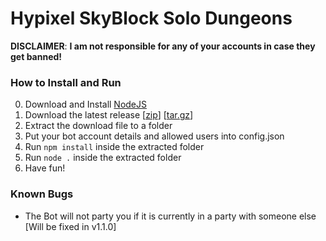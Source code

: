 # Hypixel SkyBlock Solo Dungeons

__**DISCLAIMER**__: __I am not responsible for any of your accounts in case they get banned!__

### How to Install and Run

0. Download and Install [NodeJS](https://nodejs.org/)
1. Download the latest release [[zip](https://api.github.com/repos/McMelonTV/Self-Hosted-Hypixel-SkyBlock-Solo-Dungeons-Bot-FragBot/zipball)] [[tar.gz](https://api.github.com/repos/McMelonTV/Self-Hosted-Hypixel-SkyBlock-Solo-Dungeons-Bot-FragBot/tarball)]
2. Extract the download file to a folder
3. Put your bot account details and allowed users into config.json
4. Run `npm install` inside the extracted folder
5. Run `node .` inside the extracted folder
6. Have fun!

### Known Bugs

- The Bot will not party you if it is currently in a party with someone else [Will be fixed in v1.1.0]

